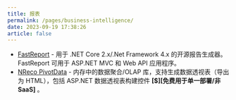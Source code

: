 ```yaml
---
title: 报表
permalink: /pages/business-intelligence/
date: 2023-09-19 17:38:26
article: false
---
```

- [FastReport](https://github.com/FastReports/FastReport)  - 用于 .NET Core 2.x/.Net Framework 4.x 的开源报告生成器。FastReport 可用于 ASP.NET MVC 和 Web API 应用程序。 
- [NReco PivotData](https://www.nrecosite.com/pivot_data_library_net.aspx)  - 内存中的数据聚合/OLAP 库，支持生成数据透视表（导出为 HTML），包括 ASP.NET 数据透视表构建控件 **[$][免费用于单一部署/非SaaS]** 。